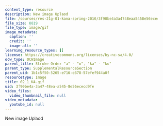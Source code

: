 ```yaml
---
content_type: resource
description: New image Uplaod
file: /courses/res-21g-01-kana-spring-2010/3f90be4a3a4748eaa5458e56ececd9fe_02_1_KA.gif
file_size: 8819
file_type: image/gif
image_metadata:
  caption: ''
  credit: ''
  image-alt: ''
learning_resource_types: []
license: https://creativecommons.org/licenses/by-nc-sa/4.0/
ocw_type: OCWImage
parent_title: Stroke Order "a" - "o", "ka" - "ko"
parent_type: SupplementalResourceSection
parent_uid: 1b1c5f50-5265-e716-e378-57efef944a0f
resourcetype: Image
title: 02_1_KA.gif
uid: 3f90be4a-3a47-48ea-a545-8e56ececd9fe
video_files:
  video_thumbnail_file: null
video_metadata:
  youtube_id: null
---
```

New image Uplaod